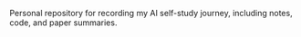 Personal repository for recording my AI self-study journey, including notes, code, and paper summaries.
